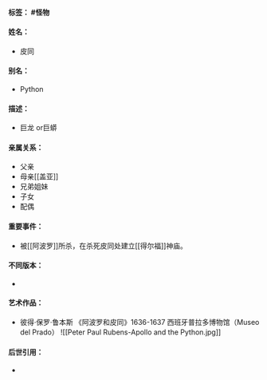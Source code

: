 #### 标签： #怪物
#### 姓名：
- 皮同
#### 别名：
- Python
#### 描述：
- 巨龙 or巨蟒
#### 亲属关系：
- 父亲
- 母亲[[盖亚]]
- 兄弟姐妹
- 子女
- 配偶
#### 重要事件：
- 被[[阿波罗]]所杀，在杀死皮同处建立[[得尔福]]神庙。
#### 不同版本：
- 
#### 艺术作品：
- 彼得·保罗·鲁本斯 《阿波罗和皮同》1636-1637 西班牙普拉多博物馆（Museo del Prado）
![[Peter Paul Rubens-Apollo and the Python.jpg]]
#### 后世引用：
- 
